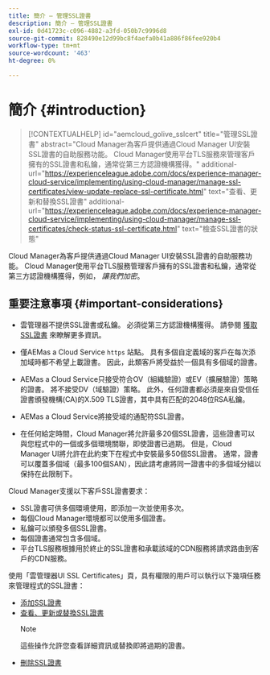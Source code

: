```yaml
---
title: 簡介 — 管理SSL證書
description: 簡介 — 管理SSL證書
exl-id: 0d41723c-c096-4882-a3fd-050b7c9996d8
source-git-commit: 828490e12d99bc8f4aefa0b41a886f86fee920b4
workflow-type: tm+mt
source-wordcount: '463'
ht-degree: 0%

---
```


# 簡介 {#introduction}

>[!CONTEXTUALHELP]
>id="aemcloud_golive_sslcert"
>title="管理SSL證書"
>abstract="Cloud Manager為客戶提供通過Cloud Manager UI安裝SSL證書的自助服務功能。 Cloud Manager使用平台TLS服務來管理客戶擁有的SSL證書和私鑰，通常從第三方認證機構獲得。"
>additional-url="https://experienceleague.adobe.com/docs/experience-manager-cloud-service/implementing/using-cloud-manager/manage-ssl-certificates/view-update-replace-ssl-certificate.html" text="查看、更新和替換SSL證書"
>additional-url="https://experienceleague.adobe.com/docs/experience-manager-cloud-service/implementing/using-cloud-manager/manage-ssl-certificates/check-status-ssl-certificate.html" text="檢查SSL證書的狀態"


Cloud Manager為客戶提供通過Cloud Manager UI安裝SSL證書的自助服務功能。 Cloud Manager使用平台TLS服務管理客戶擁有的SSL證書和私鑰，通常從第三方認證機構獲得，例如， *讓我們加密*。

## 重要注意事項 {#important-considerations}

* 雲管理器不提供SSL證書或私鑰。 必須從第三方認證機構獲得。 請參閱 [獲取SSL證書](/help/implementing/cloud-manager/managing-ssl-certifications/get-ssl-certificate.md) 來瞭解更多資訊。

* 僅AEMas a Cloud Service `https` 站點。 具有多個自定義域的客戶在每次添加域時都不希望上載證書。 因此，此類客戶將受益於一個具有多個域的證書。

* AEMas a Cloud Service只接受符合OV（組織驗證）或EV（擴展驗證）策略的證書。 將不接受DV（域驗證）策略。 此外，任何證書都必須是來自受信任證書頒發機構(CA)的X.509 TLS證書，其中具有匹配的2048位RSA私鑰。

* AEMas a Cloud Service將接受域的通配符SSL證書。

* 在任何給定時間，Cloud Manager將允許最多20個SSL證書，這些證書可以與您程式中的一個或多個環境關聯，即使證書已過期。 但是，Cloud Manager UI將允許在此約束下在程式中安裝最多50個SSL證書。 通常，證書可以覆蓋多個域（最多100個SAN），因此請考慮將同一證書中的多個域分組以保持在此限制下。

Cloud Manager支援以下客戶SSL證書要求：

* SSL證書可供多個環境使用，即添加一次並使用多次。
* 每個Cloud Manager環境都可以使用多個證書。
* 私鑰可以頒發多個SSL證書。
* 每個證書通常包含多個域。
* 平台TLS服務根據用於終止的SSL證書和承載該域的CDN服務將請求路由到客戶的CDN服務。

使用「雲管理器UI SSL Certificates」頁，具有權限的用戶可以執行以下幾項任務來管理程式的SSL證書：

* [添加SSL證書](/help/implementing/cloud-manager/managing-ssl-certifications/add-ssl-certificate.md)
* [查看、更新或替換SSL證書](/help/implementing/cloud-manager/managing-ssl-certifications/view-update-replace-ssl-certificate.md)
   >[!NOTE]
   >這些操作允許您查看詳細資訊或替換即將過期的證書。
* [刪除SSL證書](/help/implementing/cloud-manager/managing-ssl-certifications/delete-ssl-certificate.md)
